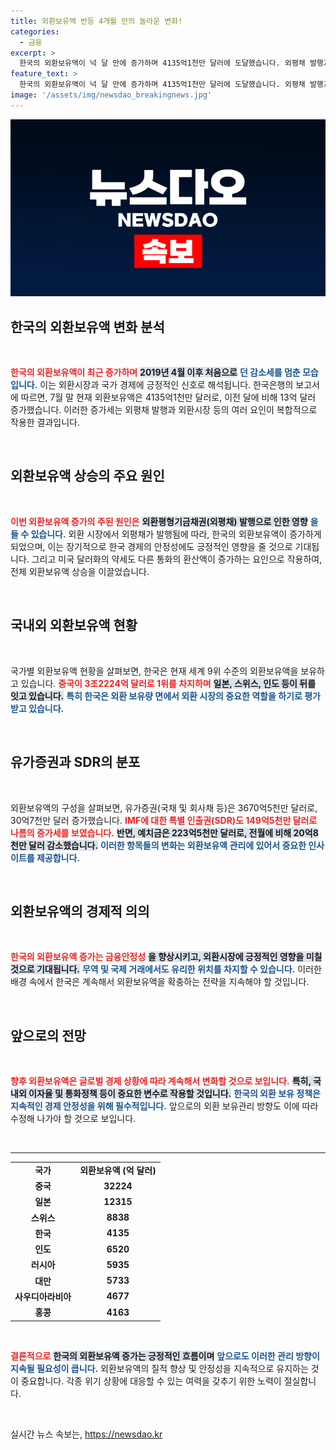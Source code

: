 ```yaml
---
title: 외환보유액 반등 4개월 만의 놀라운 변화!
categories:
  - 금융
excerpt: >
  한국의 외환보유액이 넉 달 만에 증가하며 4135억1천만 달러에 도달했습니다. 외평채 발행과 달러 약세가 주요 요인으로 작용했다고 한은은 밝혔습니다. 세계 9위, 이 변화의 배경을 알아보세요!
feature_text: >
  한국의 외환보유액이 넉 달 만에 증가하며 4135억1천만 달러에 도달했습니다. 외평채 발행과 달러 약세가 주요 요인으로 작용했다고 한은은 밝혔습니다. 세계 9위, 이 변화의 배경을 알아보세요!
image: '/assets/img/newsdao_breakingnews.jpg'
---
```


<p><img src="/assets/img/newsdao_breakingnews.jpg" alt="ranknews 속보" /></p>

<h2 data-ke-size="size26">한국의 외환보유액 변화 분석</h2>

<p data-ke-size="size16">&nbsp;</p>

<p><b><span style="color: #ee2323;">한국의 외환보유액이 최근 증가하며</span></b> <b><span style="background-color: #21538527;">2019년 4월 이후 처음으로</span></b> <b><span style="color: #1a5490;">던 감소세를 멈춘 모습입니다.</span></b>  이는 외환시장과 국가 경제에 긍정적인 신호로 해석됩니다. 한국은행의 보고서에 따르면, 7월 말 현재 외환보유액은 4135억1천만 달러로, 이전 달에 비해 13억 달러 증가했습니다. 이러한 증가세는 외평채 발행과 외환시장 등의 여러 요인이 복합적으로 작용한 결과입니다.</p>

<p data-ke-size="size16">&nbsp;</p>

<h2 data-ke-size="size26">외환보유액 상승의 주요 원인</h2>

<p data-ke-size="size16">&nbsp;</p>

<p><b><span style="color: #ee2323;">이번 외환보유액 증가의 주된 원인은</span></b> <b><span style="background-color: #21538527;">외환평형기금채권(외평채) 발행으로 인한 영향</span></b> <b><span style="color: #1a5490;">을 들 수 있습니다.</span></b> 외환 시장에서 외평채가 발행됨에 따라, 한국의 외환보유액이 증가하게 되었으며, 이는 장기적으로 한국 경제의 안정성에도 긍정적인 영향을 줄 것으로 기대됩니다. 
그리고 미국 달러화의 약세도 다른 통화의 환산액이 증가하는 요인으로 작용하여, 전체 외환보유액 상승을 이끌었습니다.</p>

<p data-ke-size="size16">&nbsp;</p>

<h2 data-ke-size="size26">국내외 외환보유액 현황</h2>

<p data-ke-size="size16">&nbsp;</p>

<p>국가별 외환보유액 현황을 살펴보면, 한국은 현재 세계 9위 수준의 외환보유액을 보유하고 있습니다. <b><span style="color: #ee2323;">중국이 3조2224억 달러로 1위를 차지하며</span></b> <b><span style="background-color: #21538527;">일본, 스위스, 인도 등이 뒤를 잇고 있습니다.</span></b> <b><span style="color: #1a5490;">특히 한국은 외환 보유량 면에서 외환 시장의 중요한 역할을 하기로 평가받고 있습니다.</span></b></p>

<p data-ke-size="size16">&nbsp;</p>

<h2 data-ke-size="size26">유가증권과 SDR의 분포</h2>

<p data-ke-size="size16">&nbsp;</p>

<p>외환보유액의 구성을 살펴보면, 유가증권(국채 및 회사채 등)은 3670억5천만 달러로, 30억7천만 달러 증가했습니다. <b><span style="color: #ee2323;">IMF에 대한 특별 인출권(SDR)도 149억5천만 달러로 나름의 증가세를 보였습니다.</span></b> <b><span style="background-color: #21538527;">반면, 예치금은 223억5천만 달러로, 전월에 비해 20억8천만 달러 감소했습니다.</span></b> <b><span style="color: #1a5490;">이러한 항목들의 변화는 외환보유액 관리에 있어서 중요한 인사이트를 제공합니다.</span></b></p>

<p data-ke-size="size16">&nbsp;</p>

<h2 data-ke-size="size26">외환보유액의 경제적 의의</h2>

<p data-ke-size="size16">&nbsp;</p>

<p><b><span style="color: #ee2323;">한국의 외환보유액 증가는 금융안정성</span></b> <b><span style="background-color: #21538527;">을 향상시키고, 외환시장에 긍정적인 영향을 미칠 것으로 기대됩니다.</span></b> <b><span style="color: #1a5490;">무역 및 국제 거래에서도 유리한 위치를 차지할 수 있습니다.</span></b> 이러한 배경 속에서 한국은 계속해서 외환보유액을 확충하는 전략을 지속해야 할 것입니다.</p>

<p data-ke-size="size16">&nbsp;</p>

<h2 data-ke-size="size26">앞으로의 전망</h2>

<p data-ke-size="size16">&nbsp;</p>

<p><b><span style="color: #ee2323;">향후 외환보유액은 글로벌 경제 상황에 따라 계속해서 변화할 것으로 보입니다.</span></b> <b><span style="background-color: #21538527;">특히, 국내외 이자율 및 통화정책 등이 중요한 변수로 작용할 것입니다.</span></b> <b><span style="color: #1a5490;">한국의 외환 보유 정책은 지속적인 경제 안정성을 위해 필수적입니다.</span></b> 앞으로의 외환 보유관리 방향도 이에 따라 수정해 나가야 할 것으로 보입니다.</p>

<p data-ke-size="size16">&nbsp;</p>

<hr>

<table style="border-collapse: collapse; width: 100%;">
<tr>
<td style="text-align: center; height: 17px;"><b>국가</b></td>
<td style="text-align: center; height: 17px;"><b>외환보유액 (억 달러)</b></td>
</tr>
<tr>
<td style="text-align: center; height: 17px;"><b>중국</b></td>
<td style="text-align: center; height: 17px;"><b>32224</b></td>
</tr>
<tr>
<td style="text-align: center; height: 17px;"><b>일본</b></td>
<td style="text-align: center; height: 17px;"><b>12315</b></td>
</tr>
<tr>
<td style="text-align: center; height: 17px;"><b>스위스</b></td>
<td style="text-align: center; height: 17px;"><b>8838</b></td>
</tr>
<tr>
<td style="text-align: center; height: 17px;"><b>한국</b></td>
<td style="text-align: center; height: 17px;"><b>4135</b></td>
</tr>
<tr>
<td style="text-align: center; height: 17px;"><b>인도</b></td>
<td style="text-align: center; height: 17px;"><b>6520</b></td>
</tr>
<tr>
<td style="text-align: center; height: 17px;"><b>러시아</b></td>
<td style="text-align: center; height: 17px;"><b>5935</b></td>
</tr>
<tr>
<td style="text-align: center; height: 17px;"><b>대만</b></td>
<td style="text-align: center; height: 17px;"><b>5733</b></td>
</tr>
<tr>
<td style="text-align: center; height: 17px;"><b>사우디아라비아</b></td>
<td style="text-align: center; height: 17px;"><b>4677</b></td>
</tr>
<tr>
<td style="text-align: center; height: 17px;"><b>홍콩</b></td>
<td style="text-align: center; height: 17px;"><b>4163</b></td>
</tr>
</table>

<p data-ke-size="size16">&nbsp;</p>

<p><b><span style="color: #ee2323;">결론적으로</span></b> <b><span style="background-color: #21538527;">한국의 외환보유액 증가는 긍정적인 흐름이며</span></b> <b><span style="color: #1a5490;">앞으로도 이러한 관리 방향이 지속될 필요성이 큽니다.</span></b> 외환보유액의 질적 향상 및 안정성을 지속적으로 유지하는 것이 중요합니다. 각종 위기 상황에 대응할 수 있는 여력을 갖추기 위한 노력이 절실합니다.</p>

<p data-ke-size="size16">&nbsp;</p>
실시간 뉴스 속보는, <a href="https://newsdao.kr" rel="dofollow">https://newsdao.kr</a>


